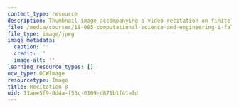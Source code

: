```yaml
---
content_type: resource
description: Thumbnail image accompanying a video recitation on finite elements.
file: /media/courses/18-085-computational-science-and-engineering-i-fall-2008/13aee5f90d4af53c0109d871b1f41efd_r8.jpg
file_type: image/jpeg
image_metadata:
  caption: ''
  credit: ''
  image-alt: ''
learning_resource_types: []
ocw_type: OCWImage
resourcetype: Image
title: Recitation 8
uid: 13aee5f9-0d4a-f53c-0109-d871b1f41efd
---
```

